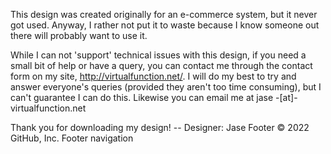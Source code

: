 This design was created originally for an e-commerce system, but it never got used. Anyway, I rather not put it to waste because I know someone out there will probably want to use it.

While I can not 'support' technical issues with this design, if you need a small bit of help or have a query, you can contact me through the contact form on my site, http://virtualfunction.net/. I will do my best to try and answer everyone's queries (provided they aren't too time consuming), but I can't guarantee I can do this. Likewise you can email me at jase -[at]- virtualfunction.net

Thank you for downloading my design!
-- Designer: Jase
Footer
© 2022 GitHub, Inc.
Footer navigation



